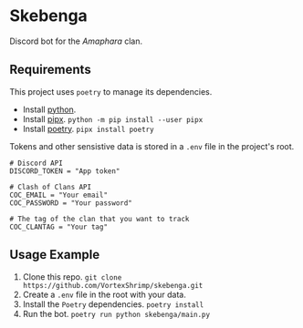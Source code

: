# Skebenga

Discord bot for the *Amaphara* clan.

## Requirements

This project uses `poetry` to manage its dependencies.

- Install [python](https://www.python.org/downloads/).
- Install [pipx](https://pipx.pypa.io/latest/installation/). `python -m pip install --user pipx`
- Install [poetry](https://python-poetry.org/). `pipx install poetry`

Tokens and other sensistive data is stored in a `.env` file in the project's root.

```dotenv
# Discord API
DISCORD_TOKEN = "App token"

# Clash of Clans API
COC_EMAIL = "Your email"
COC_PASSWORD = "Your password"

# The tag of the clan that you want to track
COC_CLANTAG = "Your tag"
```

## Usage Example

1. Clone this repo. `git clone https://github.com/VortexShrimp/skebenga.git`
2. Create a `.env` file in the root with your data.
3. Install the `Poetry` dependencies. `poetry install`
4. Run the bot. `poetry run python skebenga/main.py`
